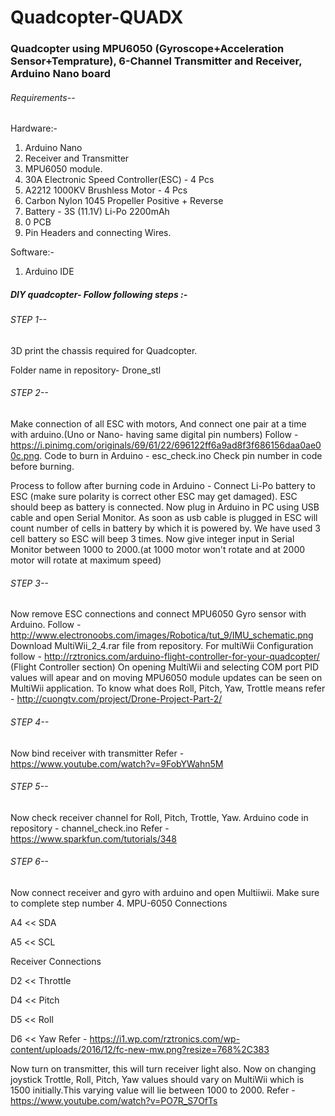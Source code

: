 # Quadcopter-QUADX
### Quadcopter using MPU6050 (Gyroscope+Acceleration Sensor+Temprature), 6-Channel Transmitter and Receiver, Arduino Nano board

###### Requirements--
Hardware:-
1) Arduino Nano
2) Receiver and Transmitter
3) MPU6050 module.
4) 30A Electronic Speed Controller(ESC) - 4 Pcs
5) A2212 1000KV Brushless Motor - 4 Pcs
6) Carbon Nylon 1045 Propeller Positive + Reverse
6) Battery - 3S (11.1V) Li-Po 2200mAh
7) 0 PCB
8) Pin Headers and connecting Wires.

Software:- 
1) Arduino IDE
##### DIY quadcopter- Follow following steps :-

###### STEP 1--

3D print the chassis required for Quadcopter.

Folder name in repository- Drone_stl

###### STEP 2--

Make connection of all ESC with motors, And connect one pair at a time with arduino.(Uno or Nano- having same digital pin numbers)
Follow - https://i.pinimg.com/originals/69/61/22/696122ff6a9ad8f3f686156daa0ae00c.png.
Code to burn in Arduino - esc_check.ino
Check pin number in code before burning.

Process to follow after burning code in Arduino -
Connect Li-Po battery to ESC (make sure polarity is correct other ESC may get damaged).
ESC should beep as battery is connected.
Now plug in Arduino in PC using USB cable and open Serial Monitor. As soon as usb cable is plugged in ESC will count number of cells in battery by which it is powered by. We have used 3 cell battery so ESC will beep 3 times. 
Now give integer input in Serial Monitor between 1000 to 2000.(at 1000 motor won't rotate and at 2000 motor will rotate at maximum speed)
###### STEP 3--

Now remove ESC connections and connect MPU6050 Gyro sensor with Arduino.
Follow - http://www.electronoobs.com/images/Robotica/tut_9/IMU_schematic.png  
Download MultiWii_2_4.rar file from repository.
For multiWii Configuration follow - http://rztronics.com/arduino-flight-controller-for-your-quadcopter/ (Flight Controller section)
On opening MultiWii and selecting COM port PID values will apear and on moving MPU6050 module updates can be seen on MultiWii application.
To know what does Roll, Pitch, Yaw, Trottle means refer - http://cuongtv.com/project/Drone-Project-Part-2/

###### STEP 4-- 
Now bind receiver with transmitter
Refer - https://www.youtube.com/watch?v=9FobYWahn5M
  
###### STEP 5--
Now check receiver channel for Roll, Pitch, Trottle, Yaw. 
Arduino code in repository - channel_check.ino
Refer - https://www.sparkfun.com/tutorials/348

###### STEP 6--
Now connect receiver and gyro with arduino and open Multiiwii.
Make sure to complete step number 4.
MPU-6050 Connections

A4 << SDA

A5 << SCL

Receiver Connections

D2 << Throttle

D4 << Pitch

D5 << Roll

D6 << Yaw
Refer - https://i1.wp.com/rztronics.com/wp-content/uploads/2016/12/fc-new-mw.png?resize=768%2C383

Now  turn on transmitter, this will turn receiver light also. Now on changing joystick Trottle, Roll, Pitch, Yaw values should vary on MultiWii which is 1500 initially.This varying value will lie between 1000 to 2000.
Refer - https://www.youtube.com/watch?v=PO7R_S7OfTs
